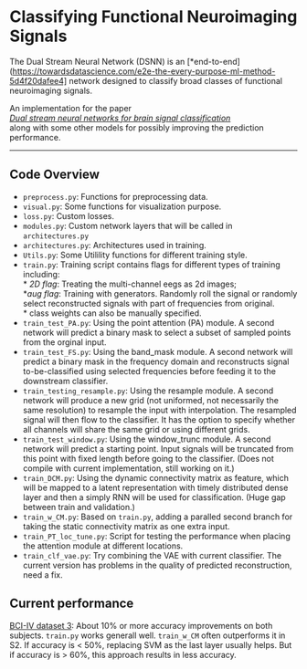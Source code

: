 # Classifying Functional Neuroimaging Signals

The Dual Stream Neural Network (DSNN) is an [*end-to-end](https://towardsdatascience.com/e2e-the-every-purpose-ml-method-5d4f20dafee4] network designed to classify broad classes of functional neuroimaging signals.  

An implementation for the paper   
  [*Dual stream neural networks for brain signal classification*](https://iopscience.iop.org/article/10.1088/1741-2552/abc903/meta)  
along with some other models for possibly improving the prediction performance.
***
 
## Code Overview

* `preprocess.py`: Functions for preprocessing data.   
* `visual.py`: Some functions for visualization purpose. 
* `loss.py`: Custom losses.     
* `modules.py`: Custom network layers that will be called in `architectures.py`  
* `architectures.py`: Architectures used in training.    
* `Utils.py`: Some Utilility functions for different training style.      
* `train.py`: Training script contains flags for different types of training including:       
                   * _2D flag_: Treating the multi-channel eegs as 2d images;    
                   *_aug flag_: Training with generators. Randomly roll the signal or randomly select reconstructed signals with  part of frequencies from original.    
                   * class weights can also be manually specified.    
* `train_test_PA.py`: Using the point attention (PA) module. A second network will predict a binary mask to select a subset of sampled points from the orginal input.    
* `train_test_FS.py`: Using the band_mask module. A second network will predict a binary mask in the frequency domain and reconstructs signal to-be-classified using selected frequencies before feeding it to the downstream classifier.    
* `train_testing_resample.py`: Using the resample module. A second network will produce a new grid (not uniformed, not necessarily the same resolution) to resample the input with interpolation. The resampled signal will then flow to the classifier.  It has the option to specify whether all channels will share the same grid or using different grids.    
* `train_test_window.py`: Using the window_trunc module. A second network will predict a starting point. Input signals will be truncated from this point with fixed length before going to the classifier. (Does not compile with current implementation, still working on it.)  
* `train_DCM.py`: Using the dynamic connectivity matrix as feature, which will be mapped to a latent representation with timely distributed dense layer and then a simply RNN will be used for classification. (Huge gap between train and validation.)
* `train_w_CM.py`: Based on `train.py`, adding a paralled second branch for taking the static connectivity matrix as one extra input.      
* `train_PT_loc_tune.py`: Script for testing the performance when placing the attention module at different locations.  
* `train_clf_vae.py`: Try combining the VAE with current classifier. The current version has problems in the quality of predicted reconstruction, need a fix.  

## Current performance  
[BCI-IV dataset 3](http://www.bbci.de/competition/iv/results/index.html#dataset3):  About 10% or more accuracy improvements on both subjects. `train.py` works generall well. `train_w_CM` often outperforms it in S2. If accuracy is < 50%, replacing SVM as the last layer usually helps. But if accuracy is > 60%, this approach results in less accuracy.
